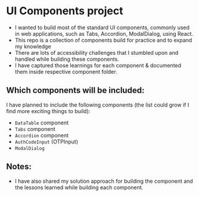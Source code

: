 # UI Components project
  - I wanted to build most of the standard UI components, commonly used in web applications, such as Tabs, Accordion, ModalDialog, using React.
  - This repo is a collection of components build for practice and to expand my knowledge
  - There are lots of accessibility challenges that I stumbled upon and handled while building these components.
  - I have captured those learnings for each component & documented them inside respective component folder.

## Which components will be included:
  I have planned to include the following components (the list could grow if I find more exciting things to build):
  - `DataTable` component
  - `Tabs` component
  - `Accordion` component
  - `AuthCodeInput` (OTPInput) 
  - `ModalDialog`

## Notes:
  - I have also shared my solution approach for building the component and the lessons learned while building each component.
